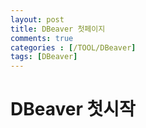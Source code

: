 ```yaml
---
layout: post
title: DBeaver 첫페이지 
comments: true
categories : [/TOOL/DBeaver]
tags: [DBeaver] 
---
```


# DBeaver 첫시작